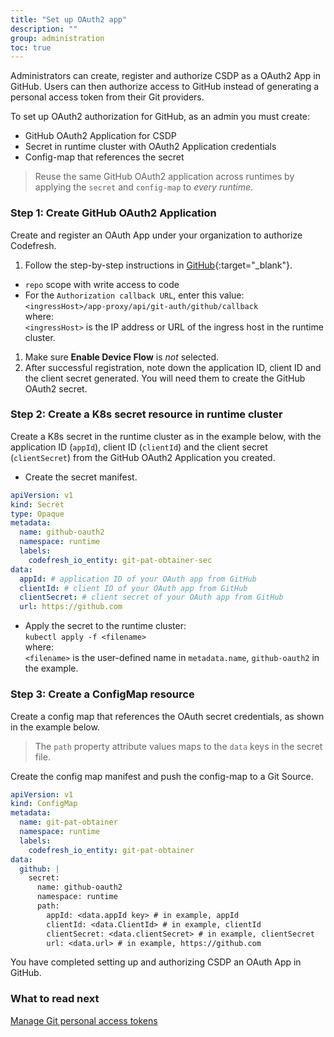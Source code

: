 ```yaml
---
title: "Set up OAuth2 app"
description: ""
group: administration
toc: true
---
```


Administrators can create, register and authorize CSDP as a OAuth2 App in GitHub. Users can then authorize access to GitHub instead of generating a personal access token from their Git providers.

To set up OAuth2 authorization for GitHub, as an admin you must create:
* GitHub OAuth2 Application for CSDP 
* Secret in runtime cluster with OAuth2 Application credentials
* Config-map that references the secret

> Reuse the same GitHub OAuth2 application across runtimes by applying the `secret` and `config-map` to _every runtime_. 



### Step 1: Create GitHub OAuth2 Application
Create and register an OAuth App under your organization to authorize Codefresh.  

1. Follow the step-by-step instructions in [GitHub](https://docs.github.com/en/developers/apps/building-oauth-apps/creating-an-oauth-app){:target="\_blank"}.  
  * `repo` scope with write access to code
  * For the `Authorization callback URL`, enter this value:  
    `<ingressHost>/app-proxy/api/git-auth/github/callback`  
    where:  
    `<ingressHost>` is the IP address or URL of the ingress host in the runtime cluster. 
1. Make sure **Enable Device Flow** is _not_ selected. 
1. After successful registration, note down the application ID, client ID and the client secret generated. You will need them to create the GitHub OAuth2 secret.

### Step 2: Create a K8s secret resource in runtime cluster 
Create a K8s secret in the runtime cluster as in the example below, with the application ID (`appId`), client ID (`clientId`) and the client secret (`clientSecret`) from the GitHub OAuth2 Application you created.  
* Create the secret manifest.

```yaml
apiVersion: v1
kind: Secret
type: Opaque
metadata:
  name: github-oauth2
  namespace: runtime
  labels:
    codefresh_io_entity: git-pat-obtainer-sec
data:
  appId: # application ID of your OAuth app from GitHub
  clientId: # client ID of your OAuth app from GitHub
  clientSecret: # client secret of your OAuth app from GitHub
  url: https://github.com
```
* Apply the secret to the runtime cluster:  
   `kubectl apply -f <filename>`   
   where:   
   `<filename>` is the user-defined name in `metadata.name`, `github-oauth2` in the example.


### Step 3: Create a ConfigMap resource 
Create a config map that references the OAuth secret credentials, as shown in the example below. 
>The `path` property attribute values maps to the `data` keys in the secret file. 

Create the config map manifest and push the config-map to a Git Source.

```yaml
apiVersion: v1
kind: ConfigMap
metadata:
  name: git-pat-obtainer
  namespace: runtime
  labels:
    codefresh_io_entity: git-pat-obtainer
data:
  github: |
    secret:
      name: github-oauth2
      namespace: runtime
      path:
        appId: <data.appId key> # in example, appId 
        clientId: <data.ClientId> # in example, clientId 
        clientSecret: <data.clientSecret> # in example, clientSecret
        url: <data.url> # in example, https://github.com
```

You have completed setting up and authorizing CSDP an OAuth App in GitHub. 

### What to read next
[Manage Git personal access tokens]({{site.baseurl}}/docs/administration/user-settings/)